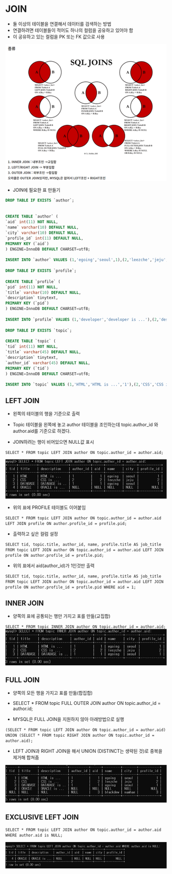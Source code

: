# JOIN

* 둘 이상의 테이블을 연결해서 데이터를 검색하는 방법
* 연결하려면 테이블들이 적어도 하나의 컬럼을 공유하고 있어야 함
* 이 공유하고 있는 컬럼을 PK 또는 FK 값으로 사용

![image-20210615224433344](02_sql_join.assets/image-20210615224433344.png)

* JOIN에 필요한 표 만들기

 ```sql
 DROP TABLE IF EXISTS `author`;
  
 
 CREATE TABLE `author` (
 `aid` int(11) NOT NULL,
 `name` varchar(10) DEFAULT NULL,
 `city` varchar(10) DEFAULT NULL,
 `profile_id` int(11) DEFAULT NULL,
 PRIMARY KEY (`aid`)
 ) ENGINE=InnoDB DEFAULT CHARSET=utf8;
 
 INSERT INTO `author` VALUES (1,'egoing','seoul',1),(2,'leezche','jeju',2),(3,'blackdew','namhae',3);
 
 DROP TABLE IF EXISTS `profile`;
 
 CREATE TABLE `profile` (
 `pid` int(11) NOT NULL,
 `title` varchar(10) DEFAULT NULL,
 `description` tinytext,
 PRIMARY KEY (`pid`)
 ) ENGINE=InnoDB DEFAULT CHARSET=utf8;
 
 INSERT INTO `profile` VALUES (1,'developer','developer is ...'),(2,'designer','designer is ..'),(3,'DBA','DBA is ...');
 
 DROP TABLE IF EXISTS `topic`;
 
 CREATE TABLE `topic` (
 `tid` int(11) NOT NULL,
 `title` varchar(45) DEFAULT NULL,
 `description` tinytext,
 `author_id` varchar(45) DEFAULT NULL,
 PRIMARY KEY (`tid`)
 ) ENGINE=InnoDB DEFAULT CHARSET=utf8;
 
 INSERT INTO `topic` VALUES (1,'HTML','HTML is ...','1'),(2,'CSS','CSS is ...','2'),(3, 'DATABASE','DATABASE is ..','1'),(4,'ORACLE','ORACLE is ...',NULL);
 ```



## LEFT JOIN

* 왼쪽의 테이블의 행을 기준으로 출력

* Topic 테이블을 왼쪽에 놓고 author 테이블을 조인하는데 topic.author_id 와 author.aid를 기준으로 하겠다.
* JOIN하려는 행이 비어있으면 NULL값 표시

`SELECT * FROM topic LEFT JOIN author ON topic.author_id = author.aid;`

![img](02_sql_join.assets/clip_image002.jpg)



* 위의 표에 PROFILE 테이블도 이어붙임

`SELECT * FROM topic LEFT JOIN author ON topic.author_id = author.aid LEFT JOIN profile ON author.profile_id = profile.pid;`



* 출력하고 싶은 컬럼 설정

`SELECT tid, topic.title, author_id, name, profile.title AS job_title FROM topic LEFT JOIN author ON topic.author_id = author.aid LEFT JOIN profile ON author.profile_id = profile.pid;`



* 위의 표에서 aid(author_id)가 1인것만 출력

`SELECT tid, topic.title, author_id, name, profile.title AS job_title FROM topic LEFT JOIN author ON topic.author_id = author.aid LEFT JOIN profile ON author.profile_id = profile.pid WHERE aid = 1;`



## INNER JOIN

* 양쪽의 표에 공통되는 행만 가지고 표를 만듦(교집합)

 `SELECT * FROM topic INNER JOIN author ON topic.author_id = author.aid;`![img](02_sql_join.assets/clip_image002-1623764699192.jpg)



## FULL JOIN

* 양쪽의 모든 행을 가지고 표를 만듦(합집합)

* SELECT * FROM topic FULL OUTER JOIN author ON topic.author_id = author.id;

* MYSQL은 FULL JOIN을 지원하지 않아 아래방법으로 실행

`(SELECT * FROM topic LEFT JOIN author ON topic.author_id = author.aid) UNION (SELECT * FROM topic RIGHT JOIN author ON topic.author_id = author.aid);`

* LEFT JOIN과 RIGHT JOIN을 해서 UNION (DISTINCT는 생략된 것)로 중복을 제거해 합쳐줌

![img](02_sql_join.assets/clip_image002-1623764719131.jpg)



## EXCLUSIVE LEFT JOIN

`SELECT * FROM topic LEFT JOIN author ON topic.author_id = author.aid WHERE author.aid is NULL;`

![img](02_sql_join.assets/clip_image002-1623764753260.jpg)